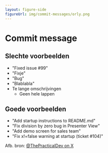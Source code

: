 ```yaml
---
layout: figure-side
figureUrl: img/commit-messages/orly.png
---
```


# Commit message
## Slechte voorbeelden

- "Fixed issue #99"
- "Fixje"
- "Bug"
- "Blablabla"
- Te lange omschrijvingen
  - Geen hele lappen

## Goede voorbeelden

- "Add startup instructions to README.md"
- "Fix division by zero bug in Presenter View"
- "Add demo screen for sales team"
- "Fix x!=false warning at startup (ticket #104)"

<Footnotes separator>
  <Footnote :number=1>Afb. bron: <a href="https://x.com/thepracticaldev" target="_blank">@ThePracticalDev on X</a></Footnote>
</Footnotes>

